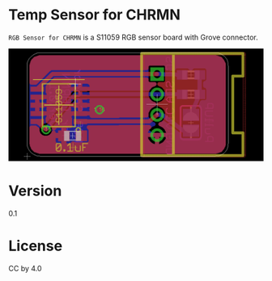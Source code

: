 # Temp Sensor for CHRMN

`RGB Sensor for CHRMN` is a S11059 RGB sensor board with Grove connector.

![board](./image.png)

# Version

0.1

# License

CC by 4.0





